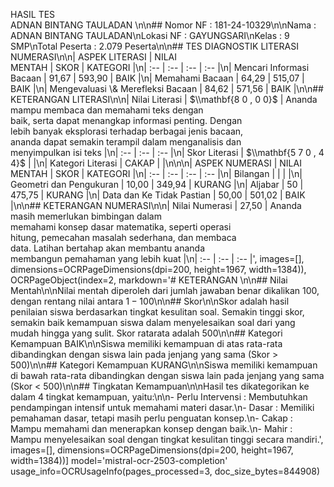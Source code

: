 HASIL TES <br> ADNAN BINTANG TAULADAN \n\n## Nomor NF : 181-24-10329\n\nNama : ADNAN BINTANG TAULADAN\nLokasi NF : GAYUNGSARI\nKelas : 9 SMP\nTotal Peserta : 2.079 Peserta\n\n## TES DIAGNOSTIK LITERASI NUMERASI\n\n| ASPEK LITERASI | NILAI <br> MENTAH | SKOR | KATEGORI |\n| :-- | :-- | :-- | :-- |\n| Mencari Informasi Bacaan | 91,67 | 593,90 | BAIK |\n| Memahami Bacaan | 64,29 | 515,07 | BAIK |\n| Mengevaluasi \\& Merefleksi Bacaan | 84,62 | 571,56 | BAIK |\n\n## KETERANGAN LITERASI\n\n| Nilai Literasi | $\\mathbf{8 0 , 0 0}$ | Ananda mampu membaca dan memahami teks dengan <br> baik, serta dapat menangkap informasi penting. Dengan <br> lebih banyak eksplorasi terhadap berbagai jenis bacaan, <br> ananda dapat semakin terampil dalam menganalisis dan <br> menyimpulkan isi teks |\n| :-- | :-- | :-- |\n| Skor Literasi | $\\mathbf{5 7 0 , 4 4}$ |  |\n| Kategori Literasi | CAKAP |  |\n\n\n| ASPEK NUMERASI | NILAI <br> MENTAH | SKOR | KATEGORI |\n| :-- | :-- | :-- | :-- |\n| Bilangan |  |  |  |\n| Geometri dan Pengukuran | 10,00 | 349,94 | KURANG |\n| Aljabar | 50 | 475,75 | KURANG |\n| Data dan Ke Tidak Pastian | 50,00 | 501,02 | BAIK |\n\n## KETERANGAN NUMERASI\n\n| Nilai Numerasi | 27,50 | Ananda masih memerlukan bimbingan dalam <br> memahami konsep dasar matematika, seperti operasi <br> hitung, pemecahan masalah sederhana, dan membaca <br> data. Latihan bertahap akan membantu ananda <br> membangun pemahaman yang lebih kuat |\n| :-- | :-- | :-- |', images=[], dimensions=OCRPageDimensions(dpi=200, height=1967, width=1384)), OCRPageObject(index=2, markdown='# KETERANGAN \n\n## Nilai Mentah\n\nNilai mentah diperoleh dari jumlah jawaban benar dikalikan 100, dengan rentang nilai antara $1-100$\n\n## Skor\n\nSkor adalah hasil penilaian siswa berdasarkan tingkat kesulitan soal. Semakin tinggi skor, semakin baik kemampuan siswa dalam menyelesaikan soal dari yang mudah hingga yang sulit. Skor ratarata adalah 500\n\n## Kategori Kemampuan BAIK\n\nSiswa memiliki kemampuan di atas rata-rata dibandingkan dengan siswa lain pada jenjang yang sama (Skor > 500)\n\n## Kategori Kemampuan KURANG\n\nSiswa memiliki kemampuan di bawah rata-rata dibandingkan dengan siswa lain pada jenjang yang sama (Skor < 500)\n\n## Tingkatan Kemampuan\n\nHasil tes dikategorikan ke dalam 4 tingkat kemampuan, yaitu:\n\n- Perlu Intervensi : Membutuhkan pendampingan intensif untuk memahami materi dasar.\n- Dasar : Memiliki pemahaman dasar, tetapi masih perlu penguatan konsep.\n- Cakap : Mampu memahami dan menerapkan konsep dengan baik.\n- Mahir : Mampu menyelesaikan soal dengan tingkat kesulitan tinggi secara mandiri.', images=[], dimensions=OCRPageDimensions(dpi=200, height=1967, width=1384))] model='mistral-ocr-2503-completion' usage_info=OCRUsageInfo(pages_processed=3, doc_size_bytes=844908)